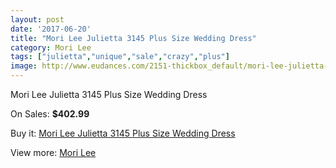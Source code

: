 ```yaml
---
layout: post
date: '2017-06-20'
title: "Mori Lee Julietta 3145 Plus Size Wedding Dress"
category: Mori Lee
tags: ["julietta","unique","sale","crazy","plus"]
image: http://www.eudances.com/2151-thickbox_default/mori-lee-julietta-3145-plus-size-wedding-dress.jpg
---
```

Mori Lee Julietta 3145 Plus Size Wedding Dress

On Sales: **$402.99**
<a href="https://www.eudances.com/en/mori-lee/722-mori-lee-julietta-3145-plus-size-wedding-dress.html"><amp-img layout="responsive" width="600" height="600" src="//www.eudances.com/2151-thickbox_default/mori-lee-julietta-3145-plus-size-wedding-dress.jpg" alt="Mori Lee Julietta 3145 Plus Size Wedding Dress 0" /></a>
<a href="https://www.eudances.com/en/mori-lee/722-mori-lee-julietta-3145-plus-size-wedding-dress.html"><amp-img layout="responsive" width="600" height="600" src="//www.eudances.com/2153-thickbox_default/mori-lee-julietta-3145-plus-size-wedding-dress.jpg" alt="Mori Lee Julietta 3145 Plus Size Wedding Dress 1" /></a>
<a href="https://www.eudances.com/en/mori-lee/722-mori-lee-julietta-3145-plus-size-wedding-dress.html"><amp-img layout="responsive" width="600" height="600" src="//www.eudances.com/2152-thickbox_default/mori-lee-julietta-3145-plus-size-wedding-dress.jpg" alt="Mori Lee Julietta 3145 Plus Size Wedding Dress 2" /></a>

Buy it: [Mori Lee Julietta 3145 Plus Size Wedding Dress](https://www.eudances.com/en/mori-lee/722-mori-lee-julietta-3145-plus-size-wedding-dress.html "Mori Lee Julietta 3145 Plus Size Wedding Dress")

View more: [Mori Lee](https://www.eudances.com/en/9-mori-lee "Mori Lee")